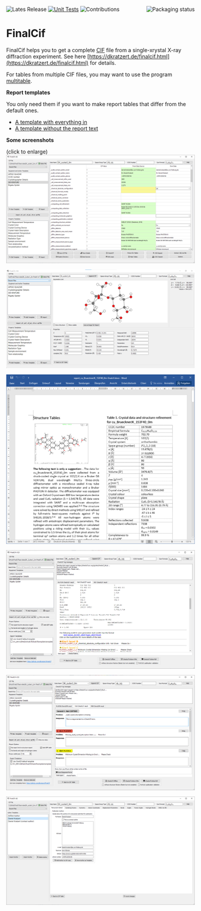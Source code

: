 ![Lates Release](https://img.shields.io/github/v/tag/dkratzert/FinalCif?label=Latest%20Release)
[![Unit Tests](https://github.com/dkratzert/FinalCif/actions/workflows/python-app_windows.yml/badge.svg?branch=master)](https://github.com/dkratzert/FinalCif/actions/workflows/python-app_windows.yml)
![Contributions](https://img.shields.io/badge/contributions-welcome-blue)
<a href="https://repology.org/project/finalcif/versions">
    <img src="https://repology.org/badge/vertical-allrepos/finalcif.svg" alt="Packaging status" align="right">
</a>


# FinalCif

FinalCif helps you to get a complete [CIF](https://www.iucr.org/resources/cif) file from a single-xrystal X-ray diffraction experiment. See here [https://dkratzert.de/finalcif.html](https://dkratzert.de/finalcif.html) for details.

For tables from multiple CIF files, you may want to use the program [multitable](https://github.com/dkratzert/multitable).

**Report templates**

You only need them if you want to make report tables that differ from the default ones.
- [A template with everything in](https://github.com/dkratzert/FinalCif/raw/master/finalcif/template/template_text.docx)
- [A template without the report text](https://github.com/dkratzert/FinalCif/raw/master/finalcif/template/template_without_text.docx)


**Some screenshots**

(click to enlarge)
![FinalCif main Window](https://github.com/dkratzert/FinalCif/raw/master/screenshots/finalcif_main.png)

![FinalCif details](https://github.com/dkratzert/FinalCif/raw/master/screenshots/finalcif_details.png)

![FinalCif report](https://github.com/dkratzert/FinalCif/raw/master/screenshots/finalcif_report.png)

![FinalCif CheckCIF](https://github.com/dkratzert/FinalCif/raw/master/screenshots/finalcif_checkcif.png)

![FinalCif responses](https://github.com/dkratzert/FinalCif/raw/master/screenshots/finalcif_responses.png)

![FinalCif responses](https://github.com/dkratzert/FinalCif/raw/master/screenshots/finalcif_loops.png)
